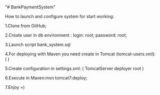 "# BankPaymentSystem" 

How to launch and configure system for start working:

1.Clone from GitHub;

2.Create user in db environment : login: root; password: root;

3.Launch script bank_system.sql

4.For deploying with Maven you need create in Tomcat (tomcat-users.xml):
    (<role rolename="manager-script"/>
    <user username="deployer" password="root" roles="manager-script"/>)
    
5.Create configuration in settings.xml:
    (<servers>
        <server>
            <id>TomcatServer</id>
            <username>deployer</username>
            <password>root</password>
        </server>
    </servers>)

6.Execute in Maven:mvn tomcat7:deploy;

7.Enjoy =)